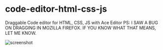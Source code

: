 # code-editor-html-css-js
Draggable Code editor for HTML, CSS, JS with Ace Editor
PS: I SAW A BUG ON DRAGGING IN MOZILLA FIREFOX. IF YOU KNOW WHAT THAT MEANS, LET ME KNOW.


![screenshot](https://user-images.githubusercontent.com/55247875/76072124-775dc580-5fa8-11ea-86f8-2a0da9b4870a.png)
